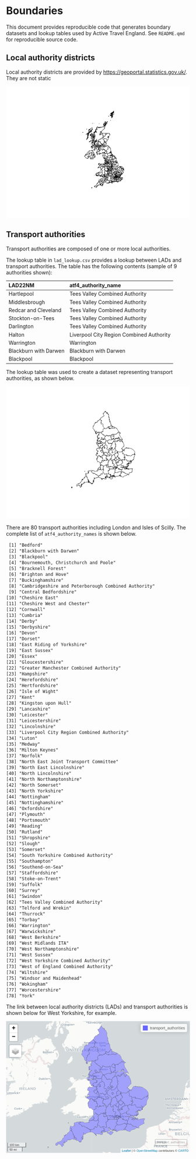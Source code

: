# Boundaries

This document provides reproducible code that generates boundary
datasets and lookup tables used by Active Travel England. See
`README.qmd` for reproducible source code.

## Local authority districts

Local authority districts are provided by
https://geoportal.statistics.gov.uk/. They are not static

![](README_files/figure-commonmark/lads-1.png)

## Transport authorities

Transport authorities are composed of one or more local authorities.

The lookup table in `lad_lookup.csv` provides a lookup between LADs and
transport authorities. The table has the following contents (sample of 9
authorities shown):

| LAD22NM               | atf4_authority_name                      |
|:----------------------|:-----------------------------------------|
| Hartlepool            | Tees Valley Combined Authority           |
| Middlesbrough         | Tees Valley Combined Authority           |
| Redcar and Cleveland  | Tees Valley Combined Authority           |
| Stockton-on-Tees      | Tees Valley Combined Authority           |
| Darlington            | Tees Valley Combined Authority           |
| Halton                | Liverpool City Region Combined Authority |
| Warrington            | Warrington                               |
| Blackburn with Darwen | Blackburn with Darwen                    |
| Blackpool             | Blackpool                                |

The lookup table was used to create a dataset representing transport
authorities, as shown below.

![](README_files/figure-commonmark/transport_authorities-1.png)

There are 80 transport authorities including London and Isles of Scilly.
The complete list of `atf4_authority_names` is shown below.

     [1] "Bedford"                                           
     [2] "Blackburn with Darwen"                             
     [3] "Blackpool"                                         
     [4] "Bournemouth, Christchurch and Poole"               
     [5] "Bracknell Forest"                                  
     [6] "Brighton and Hove"                                 
     [7] "Buckinghamshire"                                   
     [8] "Cambridgeshire and Peterborough Combined Authority"
     [9] "Central Bedfordshire"                              
    [10] "Cheshire East"                                     
    [11] "Cheshire West and Chester"                         
    [12] "Cornwall"                                          
    [13] "Cumbria"                                           
    [14] "Derby"                                             
    [15] "Derbyshire"                                        
    [16] "Devon"                                             
    [17] "Dorset"                                            
    [18] "East Riding of Yorkshire"                          
    [19] "East Sussex"                                       
    [20] "Essex"                                             
    [21] "Gloucestershire"                                   
    [22] "Greater Manchester Combined Authority"             
    [23] "Hampshire"                                         
    [24] "Herefordshire"                                     
    [25] "Hertfordshire"                                     
    [26] "Isle of Wight"                                     
    [27] "Kent"                                              
    [28] "Kingston upon Hull"                                
    [29] "Lancashire"                                        
    [30] "Leicester"                                         
    [31] "Leicestershire"                                    
    [32] "Lincolnshire"                                      
    [33] "Liverpool City Region Combined Authority"          
    [34] "Luton"                                             
    [35] "Medway"                                            
    [36] "Milton Keynes"                                     
    [37] "Norfolk"                                           
    [38] "North East Joint Transport Committee"              
    [39] "North East Lincolnshire"                           
    [40] "North Lincolnshire"                                
    [41] "North Northamptonshire"                            
    [42] "North Somerset"                                    
    [43] "North Yorkshire"                                   
    [44] "Nottingham"                                        
    [45] "Nottinghamshire"                                   
    [46] "Oxfordshire"                                       
    [47] "Plymouth"                                          
    [48] "Portsmouth"                                        
    [49] "Reading"                                           
    [50] "Rutland"                                           
    [51] "Shropshire"                                        
    [52] "Slough"                                            
    [53] "Somerset"                                          
    [54] "South Yorkshire Combined Authority"                
    [55] "Southampton"                                       
    [56] "Southend-on-Sea"                                   
    [57] "Staffordshire"                                     
    [58] "Stoke-on-Trent"                                    
    [59] "Suffolk"                                           
    [60] "Surrey"                                            
    [61] "Swindon"                                           
    [62] "Tees Valley Combined Authority"                    
    [63] "Telford and Wrekin"                                
    [64] "Thurrock"                                          
    [65] "Torbay"                                            
    [66] "Warrington"                                        
    [67] "Warwickshire"                                      
    [68] "West Berkshire"                                    
    [69] "West Midlands ITA"                                 
    [70] "West Northamptonshire"                             
    [71] "West Sussex"                                       
    [72] "West Yorkshire Combined Authority"                 
    [73] "West of England Combined Authority"                
    [74] "Wiltshire"                                         
    [75] "Windsor and Maidenhead"                            
    [76] "Wokingham"                                         
    [77] "Worcestershire"                                    
    [78] "York"                                              

The link between local authority districts (LADs) and transport
authorities is shown below for West Yorkshire, for example.

![](README_files/figure-commonmark/unnamed-chunk-5-1.png)
